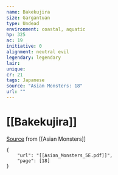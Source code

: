 ```yaml
---
name: Bakekujira
size: Gargantuan
type: Undead
environment: coastal, aquatic
hp: 325
ac: 19
initiative: 0
alignment: neutral evil
legendary: legendary
lair: 
unique: 
cr: 21
tags: Japanese
source: "Asian Monsters: 18"
url: ""
---
```

# [[Bakekujira]]

[Source](zotero://open-pdf/library/items/2YJ39RUI?page=18) from [[Asian Monsters]]

```pdf
{
	"url": "[[Asian_Monsters_5E.pdf]]",
	"page": [18]
}
```

